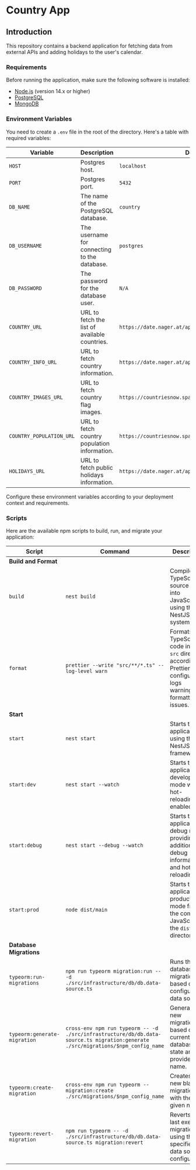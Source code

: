 # Country App

## Introduction

This repository contains a backend application for fetching data from external APIs and adding holidays to the user's calendar.

### Requirements

Before running the application, make sure the following software is installed:

- [Node.js](https://nodejs.org/) (version 14.x or higher)
- [PostgreSQL](https://www.postgresql.org/)
- [MongoDB](https://www.mongodb.com/)

### Environment Variables

You need to create a `.env` file in the root of the directory. Here's a table with required variables:

| Variable                       | Description                                      | Default Value                                               |
| ------------------------------ | ------------------------------------------------ | ----------------------------------------------------------- |
| `HOST`                         | Postgres host.                                   | `localhost`                                                 |
| `PORT`                         | Postgres port.                                   | `5432`                                                      |
| `DB_NAME`                      | The name of the PostgreSQL database.             | `country`                                                   |
| `DB_USERNAME`                  | The username for connecting to the database.     | `postgres`                                                  |
| `DB_PASSWORD`                  | The password for the database user.              | `N/A`                                                       |
| `COUNTRY_URL`                  | URL to fetch the list of available countries.    | `https://date.nager.at/api/v3/AvailableCountries`           |
| `COUNTRY_INFO_URL`             | URL to fetch country information.                | `https://date.nager.at/api/v3/CountryInfo`                  |
| `COUNTRY_IMAGES_URL`           | URL to fetch country flag images.                | `https://countriesnow.space/api/v0.1/countries/flag/images` |
| `COUNTRY_POPULATION_URL`       | URL to fetch country population information.     | `https://countriesnow.space/api/v0.1/countries/population`  |
| `HOLIDAYS_URL`                 | URL to fetch public holidays information.        | `https://date.nager.at/api/v3/PublicHolidays/`              |

Configure these environment variables according to your deployment context and requirements.

### Scripts

Here are the available npm scripts to build, run, and migrate your application:

| Script                       | Command                                                                                                                          | Description                                                                                                                  |
| ---------------------------- | -------------------------------------------------------------------------------------------------------------------------------- | ---------------------------------------------------------------------------------------------------------------------------- |
| **Build and Format**         |                                                                                                                                  |                                                                                                                              |
| `build`                      | `nest build`                                                                                                                     | Compiles the TypeScript source code into JavaScript using the NestJS build system.                                           |
| `format`                     | `prettier --write "src/**/*.ts" --log-level warn`                                                                                | Formats the TypeScript code in the `src` directory according to Prettier configuration, logs warnings for formatting issues. |
| **Start**                    |                                                                                                                                  |                                                                                                                              |
| `start`                      | `nest start`                                                                                                                     | Starts the application using the NestJS framework.                                                                               |
| `start:dev`                  | `nest start --watch`                                                                                                             | Starts the application in development mode with hot-reloading enabled.                                                       |
| `start:debug`                | `nest start --debug --watch`                                                                                                     | Starts the application in debug mode, providing additional debug information and hot-reloading.                              |
| `start:prod`                 | `node dist/main`                                                                                                                 | Starts the application in production mode from the compiled JavaScript in the `dist` directory.                              |
| **Database Migrations**      |                                                                                                                                  |                                                                                                                              |
| `typeorm:run-migrations`     | `npm run typeorm migration:run -- -d ./src/infrastructure/db/db.data-source.ts`                                                  | Runs the database migrations based on the configured data source.                                                            |
| `typeorm:generate-migration` | `cross-env npm run typeorm -- -d ./src/infrastructure/db/db.data-source.ts migration:generate ./src/migrations/$npm_config_name` | Generates a new migration file based on the current database state and the provided name.                                   |
| `typeorm:create-migration`   | `cross-env npm run typeorm -- migration:create ./src/migrations/$npm_config_name`                                                | Creates a new blank migration file with the given name.                                                                      |
| `typeorm:revert-migration`   | `npm run typeorm -- -d ./src/infrastructure/db/db.data-source.ts migration:revert`                                               | Reverts the last executed migration using the specified data source configuration.                                           |
